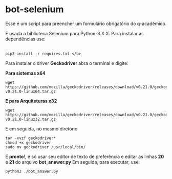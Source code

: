 # bot-selenium
Esse é um script para preencher um formulário obrigatório do q-acadêmico. <br>

É usada a biblioteca Selenium para Python-3.X.X.  Para instalar as dependências use: <br><br>
```
pip3 install -r requires.txt </b>
```  
Para instalar o driver <b>Geckodriver</b> abra o terminal e digite:

**Para sistemas x64**
```
wget https://github.com/mozilla/geckodriver/releases/download/v0.21.0/geckodriver-v0.21.0-linux64.tar.gz
```
**E para Arquiteturas x32**
```
wget https://github.com/mozilla/geckodriver/releases/download/v0.21.0/geckodriver-v0.21.0-linux32.tar.gz
```
E em seguida, no mesmo diretório
```
tar -xvzf geckodriver*
chmod +x geckodriver
sudo mv geckodriver /usr/local/bin/
```
E **pronto**!, é só usar seu editor de texto de preferência e editar as linhas **20** e **21** do arquivo **bot_answer.py**
Em seguida, para executar, use:
```
python3 ./bot_answer.py
```
